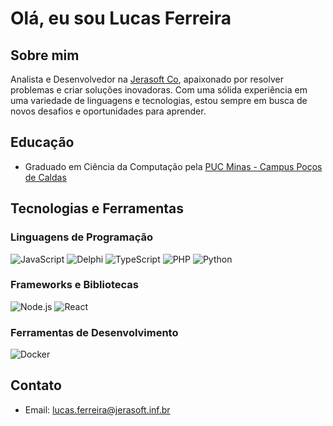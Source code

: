 # Olá, eu sou Lucas Ferreira

## Sobre mim
Analista e Desenvolvedor na [Jerasoft Co](https://www.jerasoft.com.br/), apaixonado por resolver problemas e criar soluções inovadoras. Com uma sólida experiência em uma variedade de linguagens e tecnologias, estou sempre em busca de novos desafios e oportunidades para aprender.

## Educação
- Graduado em Ciência da Computação pela [PUC Minas - Campus Poços de Caldas](https://www.pucpcaldas.br/)

## Tecnologias e Ferramentas

### Linguagens de Programação
![JavaScript](https://img.shields.io/badge/-JavaScript-yellow?style=flat-square&logo=javascript&logoColor=white)
![Delphi](https://img.shields.io/badge/-Delphi-red?style=flat-square&logo=delphi&logoColor=white)
![TypeScript](https://img.shields.io/badge/-TypeScript-blue?style=flat-square&logo=typescript&logoColor=white)
![PHP](https://img.shields.io/badge/-PHP-purple?style=flat-square&logo=php&logoColor=white)
![Python](https://img.shields.io/badge/-Python-green?style=flat-square&logo=python&logoColor=white)

### Frameworks e Bibliotecas
![Node.js](https://img.shields.io/badge/-Node.js-339933?style=flat-square&logo=node.js&logoColor=white)
![React](https://img.shields.io/badge/-React-61DAFB?style=flat-square&logo=react&logoColor=white)

### Ferramentas de Desenvolvimento
![Docker](https://img.shields.io/badge/-Docker-2496ED?style=flat-square&logo=docker&logoColor=white)

## Contato
- Email: lucas.ferreira@jerasoft.inf.br
